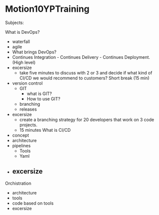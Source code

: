 # Motion10YPTraining

Subjects:

What is DevOps?
  - waterfall
  - agile
  - What brings DevOps?
  - Continues Integration - Continues Delivery - Continues Deployment. (High level)
  - excersize
    - take five minutes to discuss with 2 or 3 and decide if what kind of CI/CD we would recommend to customers?
Short break (15 min)
  - version control
    - GIT
      - what is GIT?
      - How to use GIT?
    - branching
    - releases
  - excersize
    - create a branching strategy for 20 developers that work on 3 code projects.
    - 15 minutes
What is CI/CD
  - concept
  - architecture
  - pipelines
    - Tools
    - Yaml
  - excersize
    - 
Orchistration
  - architecture
  - tools
  - code based on tools
  - excersize 

  